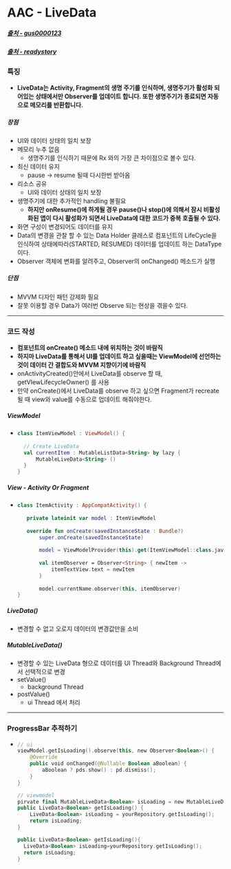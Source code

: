 # AAC - LiveData
##### [출처 - gus0000123](https://gus0000123.medium.com/android-jetpack-livedata-사용법-1-개념편-931e6884decf)
##### [출처 - readystory](https://readystory.tistory.com/101)
### 특징
* **LiveData는 Activity, Fragment의 생명 주기를 인식하며, 생명주기가 활성화 되어있는 상태에서만 Observer를 업데이트 합니다. 또한 생명주기가 종료되면 자동으로 메모리를 반환합니다.**
##### 장점
* UI와 데이터 상태의 일치 보장 
* 메모리 누추 없음
  * 생명주기를 인식하기 때문에 Rx 와의 가장 큰 차이점으로 볼수 있다.  
* 최신 데이터 유지
  * pause -> resume 될때 다시한번 받아옴
* 리소스 공유
  * UI와 데이터 상태의 일치 보장 
* 생명주기에 대한 추가적인 handling 불필요
  * **하지만 onResume()에 하게될 경우 pause()나 stop()에 의해서 잠시 비활성화된 앱이 다시 활성화가 되면서 LiveData에 대한 코드가 중복 호출될 수 있다.**
* 화면 구성이 변경되어도 데이터를 유지
* Data의 변경을 관찰 할 수 있는 Data Holder 클래스로 컴포넌트의 LifeCycle을 인식하여 상태에따라(STARTED, RESUMED) 데이터를 업데이트 하는 DataType이다.
* Observer 객체에 변화를 알려주고, Observer의 onChanged() 메소드가 실행
##### 단점
* MVVM 디자인 패턴 강제화 필요
* 잘못 이용할 경우 Data가 여러번 Observe 되는 현상을 겪을수 있다.
---
### 코드 작성
* **컴포넌트의 onCreate() 메소드 내에 위치하는 것이 바람직**
* **하지마 LiveData를 통해서 UI를 업데이트 하고 싶을때는 ViewModel에 선언하는것이 데이터 간 결합도와 MVVM 지향이기에 바람직**
* onActivityCreated()안에서 LiveData를 observe 할 때, getVIewLifecycleOwner() 를 사용
* 만약 onCreate()에서 LiveData를 observe 하고 싶으면 Fragment가 recreate 될 때 view와 value를 수동으로 업데이트 해줘야한다.
##### ViewModel
* ```kotlin
  class ItemViewModel : ViewModel() {
    
    // Create LiveData
    val currentItem : MutableListData<String> by lazy {
        MutableLiveData<String> ()
    }
  }
##### View - Activity Or Fragment 
* ```kotlin
  class ItemActivity : AppCompatActivity() {
    
     private lateinit var model : ItemViewModel
    
     override fun onCreate(savedInstanceState : Bundle?)
         super.onCreate(savedInstanceState)
        
         model = ViewModelProvider(this).get(ItemViewModel::class.java)
        
         val itemObserver = Observer<String> { newItem ->
             itemTextView.text = newItem
         }
        
         model.currentName.observer(this, itemObserver)
  }
##### LiveData()
* 변경할 수 없고 오로지 데이터의 변경값만을 소비
##### MutableLiveData()
* 변경할 수 있는 LiveData 형으로 데이터를 UI Thread와 Background Thread에서 선택적으로 변경
* setValue()
  * background Thread
* postValue()
  * ui Thread 에서 처리
---
### ProgressBar 추적하기
* ```kotlin
  // ui
  viewModel.getIsLoading().observe(this, new Observer<Boolean>() {
      @Override
      public void onChanged(@Nullable Boolean aBoolean) {
          aBoolean ? pds.show() : pd.dismiss();
      }
  }

  // viewmodel
  pirvate final MutableLiveData<Boolean> isLoading = new MutableLiveData<>();
  public LiveData<Boolean> getIsLoading() {
      LiveData<Boolean> isLoading = yourRepository.getIsLoading();
      return isLoading;
  }
  
  public LiveData<Boolean> getIsLoading(){
    LiveData<Boolean> isLoading=yourRepository.getIsLoading();
    return isLoading;
  }
